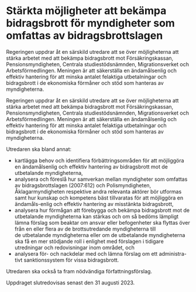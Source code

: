 # Stärkta möjligheter att bekämpa bidragsbrott för myndigheter som omfattas av bidragsbrottslagen

Regeringen uppdrar åt en särskild utredare att se över möjligheterna att stärka arbetet med att bekämpa bidragsbrott mot Försäkringskassan, Pensionsmyndigheten, Centrala studiestödsnämnden, Migrationsverket och Arbetsförmedlingen. Meningen är att säkerställa en ändamålsenlig och effektiv hantering för att minska antalet felaktiga utbetalningar och bidragsbrott i de ekonomiska förmåner och stöd som hanteras av myndigheterna.

Regeringen uppdrar åt en särskild utredare att se över möjligheterna att stärka arbetet med att bekämpa bidragsbrott mot Försäkringskassan, Pensionsmyndigheten, Centrala studiestödsnämnden, Migrationsverket och Arbetsförmedlingen. Meningen är att säkerställa en ändamålsenlig och effektiv hantering för att minska antalet felaktiga utbetalningar och bidragsbrott i de ekonomiska förmåner och stöd som hanteras av myndigheterna.

Utredaren ska bland annat:

* kartlägga behov och identifiera förbättringsområden för att möjliggöra en ändamålsenlig och effektiv hantering av bidragsbrott mot de utbetalande myndigheterna,
* analysera och föreslå hur samverkan mellan myndigheter som omfattas av bidragsbrottslagen (2007:612) och Polismyndigheten, Åklagarmyndigheten respektive andra relevanta aktörer bör utformas samt hur kunskap och kompetens bäst tillvaratas för att möjliggöra en ändamåls-enlig och effektiv hantering av misstänkta bidragsbrott,
* analysera hur förmågan att förebygga och bekämpa bidragsbrott mot de utbetalande myndigheterna kan stärkas och om så bedöms lämpligt lämna förslag som beaktar om ansvar eller befogenheter ska flyttas över från en eller flera av de brottsutredande myndigheterna till de utbetalande myndigheterna eller om de utbetalande myndigheterna ska få en mer stödjande roll i enlighet med förslagen i tidigare utredningar och redovisningar inom området, och
* analysera för- och nackdelar med och lämna förslag om ett administra-tivt sanktionssystem för vissa bidragsbrott.

Utredaren ska också ta fram nödvändiga författningsförslag.

Uppdraget slutredovisas senast den 31 augusti 2023.
